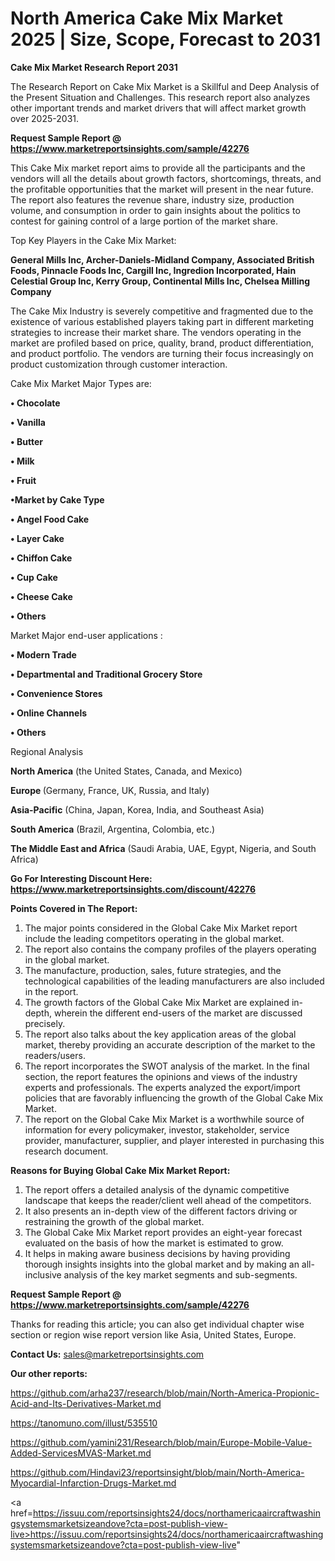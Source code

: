 # North America Cake Mix Market 2025 | Size, Scope, Forecast to 2031

<strong>Cake Mix Market Research Report 2031</strong>

The Research Report on Cake Mix Market is a Skillful and Deep Analysis of the Present Situation and Challenges. This research report also analyzes other important trends and market drivers that will affect market growth over 2025-2031.

<strong>Request Sample Report @ <a href=https://www.marketreportsinsights.com/sample/42276>https://www.marketreportsinsights.com/sample/42276</a></strong>

This Cake Mix market report aims to provide all the participants and the vendors will all the details about growth factors, shortcomings, threats, and the profitable opportunities that the market will present in the near future. The report also features the revenue share, industry size, production volume, and consumption in order to gain insights about the politics to contest for gaining control of a large portion of the market share.

Top Key Players in the Cake Mix Market:

<strong>General Mills Inc, Archer-Daniels-Midland Company, Associated British Foods, Pinnacle Foods Inc, Cargill Inc, Ingredion Incorporated, Hain Celestial Group Inc, Kerry Group, Continental Mills Inc, Chelsea Milling Company</strong>

The Cake Mix Industry is severely competitive and fragmented due to the existence of various established players taking part in different marketing strategies to increase their market share. The vendors operating in the market are profiled based on price, quality, brand, product differentiation, and product portfolio. The vendors are turning their focus increasingly on product customization through customer interaction.

Cake Mix Market Major Types are:

<strong>•  Chocolate

•  Vanilla

•  Butter

•  Milk

•  Fruit

•Market by Cake Type

•  Angel Food Cake

•  Layer Cake

•  Chiffon Cake

•  Cup Cake

•  Cheese Cake

•  Others</strong>

Market Major end-user applications :

<strong>•  Modern Trade

•  Departmental and Traditional Grocery Store

•  Convenience Stores

•  Online Channels

•  Others</strong>

Regional Analysis

</u><strong><b>North America</b></strong> (the United States, Canada, and Mexico)

<strong><b>Europe </b></strong>(Germany, France, UK, Russia, and Italy)

<strong><b>Asia-Pacific</b></strong> (China, Japan, Korea, India, and Southeast Asia)

<strong><b>South America</b></strong> (Brazil, Argentina, Colombia, etc.)

<strong><b>The Middle East and Africa</b></strong> (Saudi Arabia, UAE, Egypt, Nigeria, and South Africa)

<strong>Go For Interesting Discount Here: <a href=https://www.marketreportsinsights.com/discount/42276>https://www.marketreportsinsights.com/discount/42276</a></strong>

<strong>Points Covered in The Report:</strong>
<ol>
  <li>The major points considered in the Global Cake Mix Market report include the leading competitors operating in the global market.</li>
  <li>The report also contains the company profiles of the players operating in the global market.</li>
  <li>The manufacture, production, sales, future strategies, and the technological capabilities of the leading manufacturers are also included in the report.</li>
  <li>The growth factors of the Global Cake Mix Market are explained in-depth, wherein the different end-users of the market are discussed precisely.</li>
  <li>The report also talks about the key application areas of the global market, thereby providing an accurate description of the market to the readers/users.</li>
  <li>The report incorporates the SWOT analysis of the market. In the final section, the report features the opinions and views of the industry experts and professionals. The experts analyzed the export/import policies that are favorably influencing the growth of the Global Cake Mix Market.</li>
  <li>The report on the Global Cake Mix Market is a worthwhile source of information for every policymaker, investor, stakeholder, service provider, manufacturer, supplier, and player interested in purchasing this research document.</li>
</ol>
<strong>Reasons for Buying Global Cake Mix Market Report:</strong>

<ol>
  <li>The report offers a detailed analysis of the dynamic competitive landscape that keeps the reader/client well ahead of the competitors.</li>
  <li>It also presents an in-depth view of the different factors driving or restraining the growth of the global market.</li>
  <li>The Global Cake Mix Market report provides an eight-year forecast evaluated on the basis of how the market is estimated to grow.</li>
  <li>It helps in making aware business decisions by having providing thorough insights insights into the global market and by making an all-inclusive analysis of the key market segments and sub-segments.</li>
</ol>
<strong>Request Sample Report @ <a href=https://www.marketreportsinsights.com/sample/42276>https://www.marketreportsinsights.com/sample/42276</a></strong>


Thanks for reading this article; you can also get individual chapter wise section or region wise report version like Asia, United States, Europe.

<strong>Contact Us:</strong>
sales@marketreportsinsights.com

<strong>Our other reports:</strong>

<a href=https://github.com/arha237/research/blob/main/North-America-Propionic-Acid-and-Its-Derivatives-Market.md>https://github.com/arha237/research/blob/main/North-America-Propionic-Acid-and-Its-Derivatives-Market.md</a>

<a href=https://tanomuno.com/illust/535510>https://tanomuno.com/illust/535510</a>

<a href=https://github.com/yamini231/Research/blob/main/Europe-Mobile-Value-Added-ServicesMVAS-Market.md>https://github.com/yamini231/Research/blob/main/Europe-Mobile-Value-Added-ServicesMVAS-Market.md</a>

<a href=https://github.com/Hindavi23/reportsinsight/blob/main/North-America-Myocardial-Infarction-Drugs-Market.md>https://github.com/Hindavi23/reportsinsight/blob/main/North-America-Myocardial-Infarction-Drugs-Market.md</a>

<a href=https://issuu.com/reportsinsights24/docs/northamericaaircraftwashingsystemsmarketsizeandove?cta=post-publish-view-live>https://issuu.com/reportsinsights24/docs/northamericaaircraftwashingsystemsmarketsizeandove?cta=post-publish-view-live</a>"
